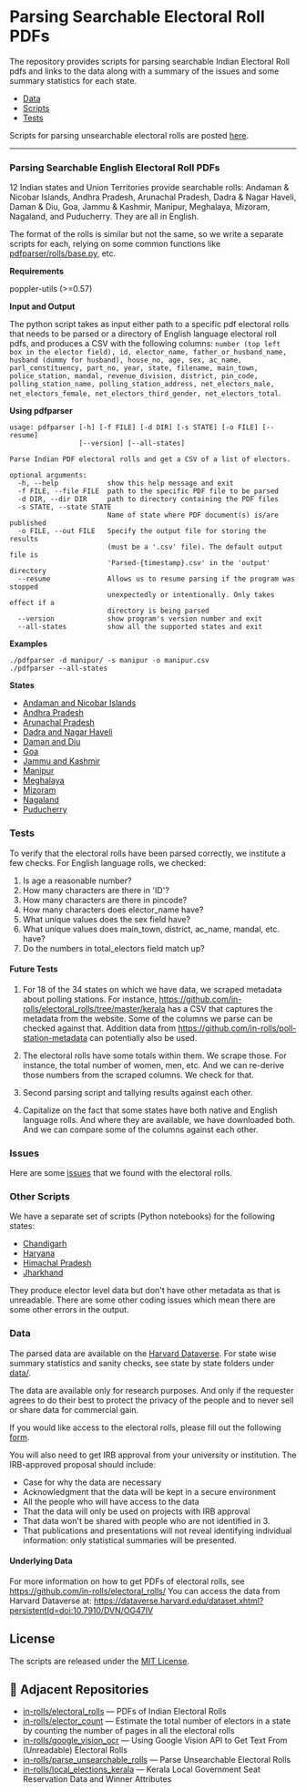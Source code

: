 # Parsing Searchable Electoral Roll PDFs

The repository provides scripts for parsing searchable Indian Electoral Roll pdfs and links to the data along with a summary of the issues and some summary statistics for each state.

* [Data](https://github.com/in-rolls/parse_searchable_rolls#data)
* [Scripts](https://github.com/in-rolls/parse_searchable_rolls#scripts)
* [Tests](https://github.com/in-rolls/parse_searchable_rolls#tests)

Scripts for parsing unsearchable electoral rolls are posted [here](https://github.com/in-rolls/parse_unsearchable_rolls).

-------

### Parsing Searchable English Electoral Roll PDFs

12 Indian states and Union Territories provide searchable rolls:  Andaman & Nicobar Islands, Andhra Pradesh, Arunachal Pradesh, Dadra & Nagar Haveli, Daman & Diu, Goa, Jammu & Kashmir, Manipur, Meghalaya, Mizoram, Nagaland, and Puducherry. They are all in English.

The format of the rolls is similar but not the same, so we write a separate scripts for each, relying on some common functions like [pdfparser/rolls/base.py](pdfparser/rolls/base.py), etc.

**Requirements**

poppler-utils (>=0.57)

**Input and Output**

The python script takes as input either path to a specific pdf electoral rolls that needs to be parsed or a directory of English language electoral roll pdfs, and produces a CSV with the following columns: `number (top left box in the elector field), id, elector_name, father_or_husband_name, husband (dummy for husband), house_no, age, sex, ac_name, parl_constituency, part_no, year, state, filename, main_town, police_station, mandal, revenue_division, district, pin_code, polling_station_name, polling_station_address, net_electors_male, net_electors_female, net_electors_third_gender, net_electors_total`.

**Using pdfparser**

```
usage: pdfparser [-h] [-f FILE] [-d DIR] [-s STATE] [-o FILE] [--resume]
                 [--version] [--all-states]

Parse Indian PDF electoral rolls and get a CSV of a list of electors.

optional arguments:
  -h, --help            show this help message and exit
  -f FILE, --file FILE  path to the specific PDF file to be parsed
  -d DIR, --dir DIR     path to directory containing the PDF files
  -s STATE, --state STATE
                        Name of state where PDF document(s) is/are published
  -o FILE, --out FILE   Specify the output file for storing the results
                        (must be a '.csv' file). The default output file is
                        'Parsed-{timestamp}.csv' in the 'output' directory
  --resume              Allows us to resume parsing if the program was stopped
                        unexpectedly or intentionally. Only takes effect if a
                        directory is being parsed
  --version             show program's version number and exit
  --all-states          show all the supported states and exit
```

**Examples**

```
./pdfparser -d manipur/ -s manipur -o manipur.csv
./pdfparser --all-states
```

**States**

* [Andaman and Nicobar Islands](pdfparser/modules/rolls/andaman/)
* [Andhra Pradesh](pdfparser/modules/rolls/andhra/)
* [Arunachal Pradesh](pdfparser/modules/rolls/arunachal/)
* [Dadra and Nagar Haveli](pdfparser/modules/rolls/dadra/)
* [Daman and Diu](pdfparser/modules/rolls/daman/)
* [Goa](pdfparser/modules/rolls/goa/)
* [Jammu and Kashmir](pdfparser/modules/rolls/jk/)
* [Manipur](pdfparser/modules/rolls/manipur/)
* [Meghalaya](pdfparser/modules/rolls/meghalaya/)
* [Mizoram](pdfparser/modules/rolls/mizoram/)
* [Nagaland](pdfparser/modules/rolls/nagaland/)
* [Puducherry](pdfparser/modules/rolls/puducherry/)

### Tests

To verify that the electoral rolls have been parsed correctly, we institute a few checks. For English language rolls, we checked:

1. Is age a reasonable number?
2. How many characters are there in 'ID'?
3. How many characters are there in pincode?
4. How many characters does elector_name have?
5. What unique values does the sex field have?
6. What unique values does main_town, district, ac_name, mandal, etc. have?
7. Do the numbers in total_electors field match up?

#### Future Tests

1. For 18 of the 34 states on which we have data, we scraped metadata about polling stations. For instance, https://github.com/in-rolls/electoral_rolls/tree/master/kerala has a CSV that captures the metadata from the website. Some of the columns we parse can be checked against that. Addition data from https://github.com/in-rolls/poll-station-metadata can potentially also be used.

2. The electoral rolls have some totals within them. We scrape those. For instance, the total number of women, men, etc. And we can re-derive those numbers from the scraped columns. We check for that.

3. Second parsing script and tallying results against each other.

4. Capitalize on the fact that some states have both native and English language rolls. And where they are available, we have downloaded both. And we can compare some of the columns against each other.

### Issues

Here are some [issues](issues.md) that we found with the electoral rolls.

### Other Scripts

We have a separate set of scripts (Python notebooks) for the following states:

* [Chandigarh](scripts/chandigarh.ipynb)
* [Haryana](scripts/haryana.ipynb)
* [Himachal Pradesh](scripts/himachal-tabula-py.ipynb)
* [Jharkhand](scripts/jharkhand-tabular-py.ipynb)

They produce elector level data but don't have other metadata as that is unreadable. There are some other coding issues which mean there are some other errors in the output.  

### Data

The parsed data are available on the [Harvard Dataverse](http://dx.doi.org/10.7910/DVN/MUEGDT). For state wise summary statistics and sanity checks, see state by state folders under [data/](data/).

The data are available only for research purposes. And only if the requester agrees to do their best to protect the privacy of the people and to never sell or share data for commercial gain.

If you would like access to the electoral rolls, please fill out the following [form](https://goo.gl/forms/CD85MwGW8cBTTJM92).

You will also need to get IRB approval from your university or institution. The IRB-approved proposal should include:

* Case for why the data are necessary
* Acknowledgment that the data will be kept in a secure environment
* All the people who will have access to the data
* That the data will only be used on projects with IRB approval
* That data won't be shared with people who are not identified in 3.
* That publications and presentations will not reveal identifying individual information: only statistical summaries will be presented.

#### Underlying Data

For more information on how to get PDFs of electoral rolls, see https://github.com/in-rolls/electoral_rolls/ You can access the data from Harvard Dataverse at: https://dataverse.harvard.edu/dataset.xhtml?persistentId=doi:10.7910/DVN/OG47IV

## License

The scripts are released under the [MIT License](https://opensource.org/licenses/MIT).

## 🔗 Adjacent Repositories

- [in-rolls/electoral_rolls](https://github.com/in-rolls/electoral_rolls) — PDFs of Indian Electoral Rolls
- [in-rolls/elector_count](https://github.com/in-rolls/elector_count) — Estimate the total number of electors in a state by counting the number of pages in all the electoral rolls
- [in-rolls/google_vision_ocr](https://github.com/in-rolls/google_vision_ocr) — Using Google Vision API to Get Text From (Unreadable) Electoral Rolls
- [in-rolls/parse_unsearchable_rolls](https://github.com/in-rolls/parse_unsearchable_rolls) — Parse Unsearchable Electoral Rolls
- [in-rolls/local_elections_kerala](https://github.com/in-rolls/local_elections_kerala) — Kerala Local Government Seat Reservation Data and Winner Attributes
